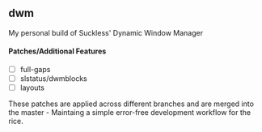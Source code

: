 ## dwm

My personal build of Suckless' Dynamic Window Manager

#### Patches/Additional Features

- [ ] full-gaps
- [ ] slstatus/dwmblocks
- [ ] layouts

These patches are applied across different branches and are merged into the
master - Maintaing a simple error-free development workflow for the rice.
